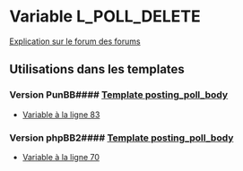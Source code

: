 # Variable L_POLL_DELETE
[Explication sur le forum des forums](http://forum.forumactif.com/t294113-listing-des-variables#L_POLL_DELETE)
## Utilisations dans les templates
### Version PunBB#### [Template posting_poll_body](punbb/posting_poll_body.md)
* [Variable à la ligne 83](../punbb/posting_poll_body.tpl#L83)
### Version phpBB2#### [Template posting_poll_body](subsilver/posting_poll_body.md)
* [Variable à la ligne 70](../subsilver/posting_poll_body.tpl#L70)